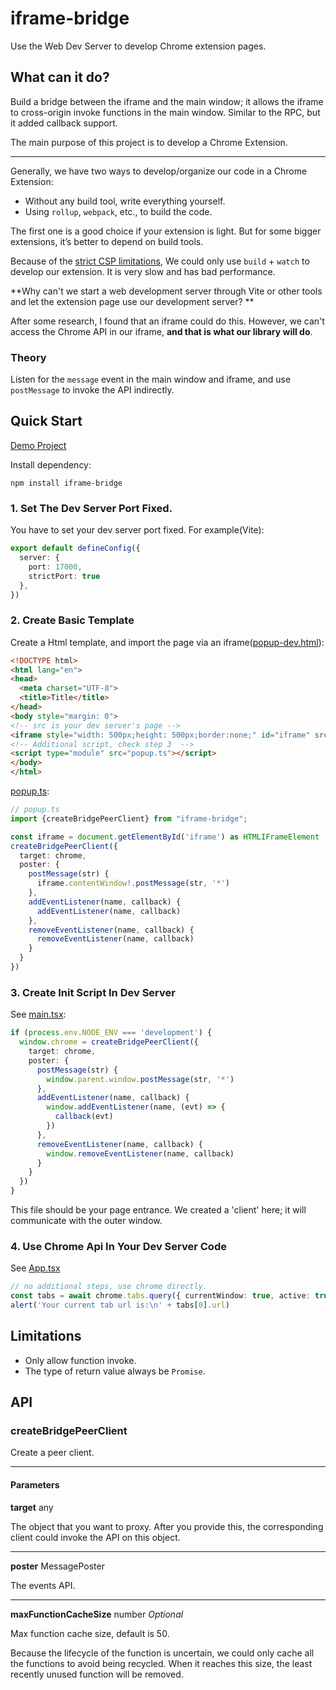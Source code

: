 # iframe-bridge

Use the Web Dev Server to develop Chrome extension pages.

## What can it do?

Build a bridge between the iframe and the main window; it allows the iframe to cross-origin invoke functions in the main window.
Similar to the RPC, but it added callback support. 

The main purpose of this project is to develop a Chrome Extension.

---

Generally, we have two ways to develop/organize our code in a Chrome Extension:

- Without any build tool, write everything yourself.
- Using `rollup`, `webpack`, etc., to build the code.

The first one is a good choice if your extension is light. But for some bigger extensions, it’s better to depend on build tools.

Because of the [strict CSP limitations](https://developer.chrome.google.cn/docs/extensions/reference/manifest/content-security-policy#extension_pages_policy),
We could only use `build` + `watch` to develop our extension. It is very slow and has bad performance.

**Why can't we start a web development server through Vite or other tools and let the extension page use our development server? **

After some research, I found that an iframe could do this. However,
we can't access the Chrome API in our iframe, **and that is what our library will do**.

### Theory

Listen for the `message` event in the main window and iframe, and use `postMessage` to invoke the API indirectly.

## Quick Start

[Demo Project](/example)

Install dependency:

```shell
npm install iframe-bridge
```

### 1. Set The Dev Server Port Fixed.

You have to set your dev server port fixed. For example(Vite):

```ts
export default defineConfig({
  server: {
    port: 17000,
    strictPort: true
  },
})
```

### 2. Create Basic Template

Create a Html template, and import the page via an iframe([popup-dev.html](/example/popup-dev.html)):

```html
<!DOCTYPE html>
<html lang="en">
<head>
  <meta charset="UTF-8">
  <title>Title</title>
</head>
<body style="margin: 0">
<!-- src is your dev server's page -->
<iframe style="width: 500px;height: 500px;border:none;" id="iframe" src="http://localhost:17000/popup/popup.html"></iframe>
<!-- Additional script, check step 3  -->
<script type="module" src="popup.ts"></script>
</body>
</html>
```

[popup.ts](/example/src/dev/popup.ts):

```ts
// popup.ts
import {createBridgePeerClient} from "iframe-bridge";

const iframe = document.getElementById('iframe') as HTMLIFrameElement
createBridgePeerClient({
  target: chrome,
  poster: {
    postMessage(str) {
      iframe.contentWindow!.postMessage(str, '*')
    },
    addEventListener(name, callback) {
      addEventListener(name, callback)
    },
    removeEventListener(name, callback) {
      removeEventListener(name, callback)
    }
  }
})
```

### 3. Create Init Script In Dev Server

See [main.tsx](/example/src/pages/popup/main.tsx):

```ts
if (process.env.NODE_ENV === 'development') {
  window.chrome = createBridgePeerClient({
    target: chrome,
    poster: {
      postMessage(str) {
        window.parent.window.postMessage(str, '*')
      },
      addEventListener(name, callback) {
        window.addEventListener(name, (evt) => {
          callback(evt)
        })
      },
      removeEventListener(name, callback) {
        window.removeEventListener(name, callback)
      }
    }
  })
}
```

This file should be your page entrance. We created a 'client' here; it will communicate with the outer window.

### 4. Use Chrome Api In Your Dev Server Code

See [App.tsx](/example/src/pages/popup/App.tsx)

```ts
// no additional steps, use chrome directly.
const tabs = await chrome.tabs.query({ currentWindow: true, active: true })
alert('Your current tab url is:\n' + tabs[0].url)
```

## Limitations

- Only allow function invoke.
- The type of return value always be `Promise`.

## API

### createBridgePeerClient

Create a peer client.

---

#### Parameters

**target** any

The object that you want to proxy. After you provide this, the corresponding client could invoke the API on this object.

---

**poster** MessagePoster

The events API.

---

**maxFunctionCacheSize** number *Optional*

Max function cache size, default is 50.

Because the lifecycle of the function is uncertain, we could only cache all the functions to avoid being recycled.
When it reaches this size, the least recently unused function will be removed.